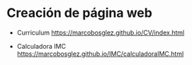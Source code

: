 # Creación de página web

- Curriculum https://marcobosglez.github.io/CV/index.html

- Calculadora IMC https://marcobosglez.github.io/IMC/calculadoraIMC.html
